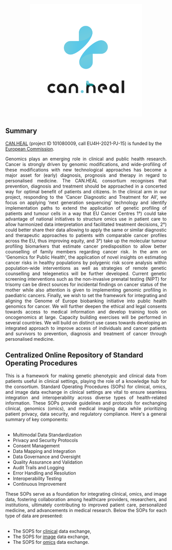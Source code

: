 <p align="center"> 
<img src="https://github.com/BiodataAnalysisGroup/CanHeal-NGS-SOPs/blob/main/images/logo.png" alt="CAN.HEAL logo" style="center; height: 350px; width:350px;"/>
</p>

## Summary

[CAN.HEAL](https://canheal.eu/) (project ID 101080009, call EU4H-2021-PJ-15)  is funded by the [European Commission](https://ec.europa.eu/info/funding-tenders/opportunities/portal/screen/opportunities/topic-details/eu4h-2021-pj-15).

<div align='justify'> Genomics plays an emerging role in clinical and public health research. Cancer is strongly driven by genomic modifications, and wide-profiling of these modifications with new technological approaches has become a major asset for (early) diagnosis, prognosis and therapy in regard to personalised medicine. The CAN.HEAL consortium recognises that prevention, diagnosis and treatment should be approached in a concerted way for optimal benefit of patients and citizens. In the clinical arm in our project, responding to the ‘Cancer Diagnostic and Treatment for All’, we focus on applying ‘next generation sequencing’ technology and identify implementation paths to extend the application of genetic profiling of patients and tumour cells in a way that EU Cancer Centres 1°) could take advantage of national initiatives to structure omics use in patient care to allow harmonized data interpretation and facilitated treatment decisions, 2°) could better share their data allowing to apply the same or similar diagnostic and therapeutic approaches to patients with comparable cancer profiles across the EU, thus improving equity, and 3°) take up the molecular tumour profiling biomarkers that estimate cancer predisposition to allow better counselling of family members regarding cancer risk. In the arm on ‘Genomics for Public Health’, the application of novel insights on estimating cancer risks in healthy populations by polygenic risk score analysis within population-wide interventions as well as strategies of remote genetic counselling and telegenetics will be further developed. Current genetic screening interventions such as the non-invasive prenatal testing (NIPT) for trisomy can be direct sources for incidental findings on cancer status of the mother while also attention is given to implementing genomic profiling in paediatric cancers. Finally, we wish to set the framework for integrating and aligning the Genome of Europe biobanking initiative into public health genomics for cancer. We will further deepen the ethical and legal consents towards access to medical information and develop training tools on oncogenomics at large. Capacity building exercises will be performed in several countries. We will build on distinct use cases towards developing an integrated approach to improve access of individuals and cancer patients and survivors to prevention, diagnosis and treatment of cancer through personalised medicine. </div>



## Centralized Online Repository of Standard Operating Procedures

<div align='justify'>This is a framework for making genetic phenotypic and clinical data from patients useful in clinical settings, playing the role of a knowledge hub for the consortium. Standard Operating Procedures (SOPs) for clinical, omics, and image data exchange in clinical settings are vital to ensure seamless integration and interoperability across diverse types of health-related information. These SOPs provide guidelines and protocols for exchanging clinical, genomics (omics), and medical imaging data while prioritizing patient privacy, data security, and regulatory compliance. Here's a general summary of key components:  </div>
<br>

- Multimodal Data Standardization
- Privacy and Security Protocols
- Consent Management
- Data Mapping and Integration
- Data Governance and Oversight
- Quality Assurance and Validation
- Audit Trails and Logging
- Error Handling and Resolution
- Interoperability Testing
- Continuous Improvement

<div align='justify'>These SOPs serve as a foundation for integrating clinical, omics, and image data, fostering collaboration among healthcare providers, researchers, and institutions, ultimately contributing to improved patient care, personalized medicine, and advancements in medical research. Below the SOPs for each type of data are presented: </div>
<br>

- The SOPS for [clinical](https://github.com/BiodataAnalysisGroup/CanHeal-NGS-SOPs/blob/main/SOPs-clinical-data-exchange.md) data exchange,
- The SOPS for [image](https://github.com/BiodataAnalysisGroup/CanHeal-NGS-SOPs/blob/main/SOPs-image-data-exchange.md) data exchange,
- The SOPS for [omics](https://github.com/BiodataAnalysisGroup/CanHeal-NGS-SOPs/blob/main/SOPs-omics-data-exchange.md) data exchange.
